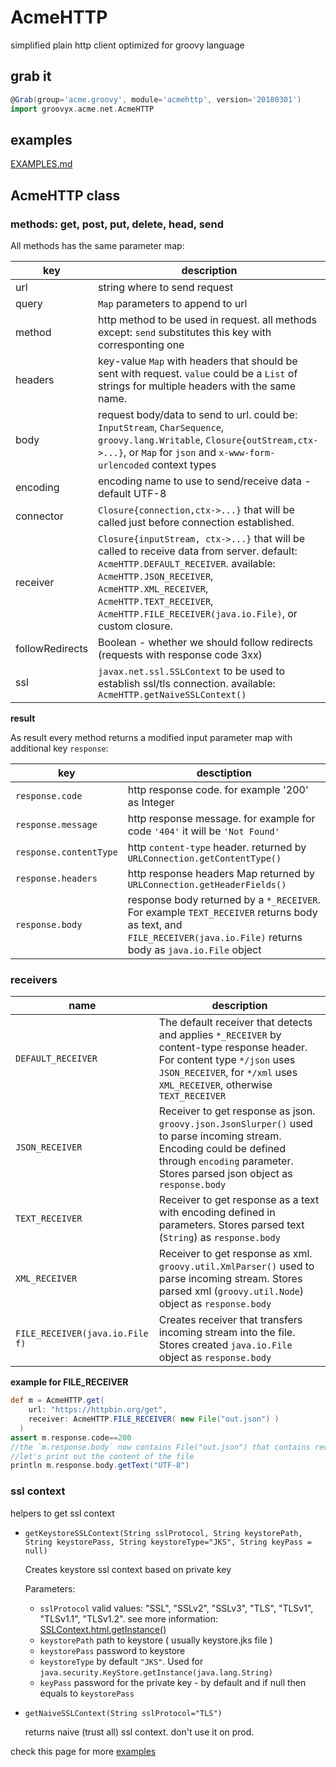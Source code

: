 # AcmeHTTP
simplified plain http client optimized for groovy language

## grab it

```groovy
@Grab(group='acme.groovy', module='acmehttp', version='20180301')
import groovyx.acme.net.AcmeHTTP
```

## examples

[EXAMPLES.md](EXAMPLES.md)

## AcmeHTTP class

### methods: get, post, put, delete, head, send

All methods has the same parameter map:

| key | description |
|-----------------|-------------------------------------------|
| url | string where to send request |
| query | `Map` parameters to append to url |
| method | http method to be used in request. all methods except: `send` substitutes this key with corresponting one |
| headers | key-value `Map` with headers that should be sent with request. `value` could be a `List` of strings for multiple headers with the same name. |
| body | request body/data to send to url. could be: `InputStream`, `CharSequence`, `groovy.lang.Writable`, `Closure{outStream,ctx->...}`, or `Map` for `json` and `x-www-form-urlencoded` context types |
| encoding | encoding name to use to send/receive data - default UTF-8 |
| connector | `Closure{connection,ctx->...}` that will be called just before connection established. |
| receiver | `Closure{inputStream, ctx->...}` that will be called to receive data from server. default: `AcmeHTTP.DEFAULT_RECEIVER`. available: `AcmeHTTP.JSON_RECEIVER`, `AcmeHTTP.XML_RECEIVER`, `AcmeHTTP.TEXT_RECEIVER`, `AcmeHTTP.FILE_RECEIVER(java.io.File)`, or custom closure. |
| followRedirects | Boolean - whether we should follow redirects (requests with response code 3xx) |
| ssl | `javax.net.ssl.SSLContext` to be used to establish ssl/tls connection. available: `AcmeHTTP.getNaiveSSLContext()` |

**result**

As result every method returns a modified input parameter map with additional key `response`:

| key | desctiption |
|----------------------|----------------------------|
| `response.code` | http response code. for example '200' as Integer |
| `response.message` | http response message. for example for code `'404'` it will be `'Not Found'` |
| `response.contentType` | http `content-type` header. returned by `URLConnection.getContentType()` |
| `response.headers` | http response headers Map returned by `URLConnection.getHeaderFields()` |
| `response.body` | response body returned by a `*_RECEIVER`. For example `TEXT_RECEIVER` returns body as text, and `FILE_RECEIVER(java.io.File)` returns body as `java.io.File` object |

### receivers

| name | description |
|------|-------------|
| `DEFAULT_RECEIVER` | The default receiver that detects and applies `*_RECEIVER` by content-type response header. For content type `*/json` uses `JSON_RECEIVER`, for `*/xml` uses `XML_RECEIVER`, otherwise `TEXT_RECEIVER` |
| `JSON_RECEIVER` | Receiver to get response as json. `groovy.json.JsonSlurper()` used to parse incoming stream. Encoding could be defined through `encoding` parameter. Stores parsed json object as `response.body` |
| `TEXT_RECEIVER` | Receiver to get response as a text with encoding defined in parameters. Stores parsed text (`String`) as `response.body` |
| `XML_RECEIVER` | Receiver to get response as xml. `groovy.util.XmlParser()` used to parse incoming stream. Stores parsed xml (`groovy.util.Node`) object as `response.body` |
| `FILE_RECEIVER(java.io.File f)` | Creates receiver that transfers incoming stream into the file. Stores created `java.io.File` object as `response.body` |

**example for FILE_RECEIVER**

```groovy
def m = AcmeHTTP.get(
    url: "https://httpbin.org/get",
    receiver: AcmeHTTP.FILE_RECEIVER( new File("out.json") )
  )
assert m.response.code==200
//the `m.response.body` now contains File("out.json") that contains received response
//let's print out the content of the file
println m.response.body.getText("UTF-8")
```

### ssl context

helpers to get ssl context

* `getKeystoreSSLContext(String sslProtocol, String keystorePath, String keystorePass, String keystoreType="JKS", String keyPass = null)`
  
  Creates keystore ssl context based on private key
  
  Parameters:
  
  * `sslProtocol` valid values: "SSL", "SSLv2", "SSLv3", "TLS", "TLSv1", "TLSv1.1", "TLSv1.2". see more information: [SSLContext.html.getInstance()](https://docs.oracle.com/javase/8/docs/api/javax/net/ssl/SSLContext.html#getInstance-java.lang.String-)
  * `keystorePath` path to keystore ( usually keystore.jks file )
  * `keystorePass` password to keystore
  * `keystoreType` by default `"JKS"`. Used for `java.security.KeyStore.getInstance(java.lang.String)`
  * `keyPass` password for the private key - by default and if null then equals to `keystorePass`
* `getNaiveSSLContext(String sslProtocol="TLS")`
  
  returns naive (trust all) ssl context. don't use it on prod.




check this page for more [examples](EXAMPLES.md)
